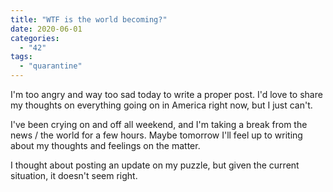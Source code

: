```yaml
---
title: "WTF is the world becoming?"
date: 2020-06-01
categories: 
  - "42"
tags: 
  - "quarantine"
---
```


I'm too angry and way too sad today to write a proper post. I'd love to share my thoughts on everything going on in America right now, but I just can't.

I've been crying on and off all weekend, and I'm taking a break from the news / the world for a few hours. Maybe tomorrow I'll feel up to writing about my thoughts and feelings on the matter.

I thought about posting an update on my puzzle, but given the current situation, it doesn't seem right.
